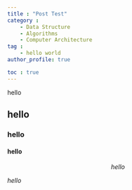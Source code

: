 ```yaml
---
title : "Post Test"
category :
    - Data Structure
    - Algorithms
    - Computer Architecture
tag :
    - hello world
author_profile: true

toc : true
---
```


hello

## hello

### hello

#### hello

$$hello$$

$hello$